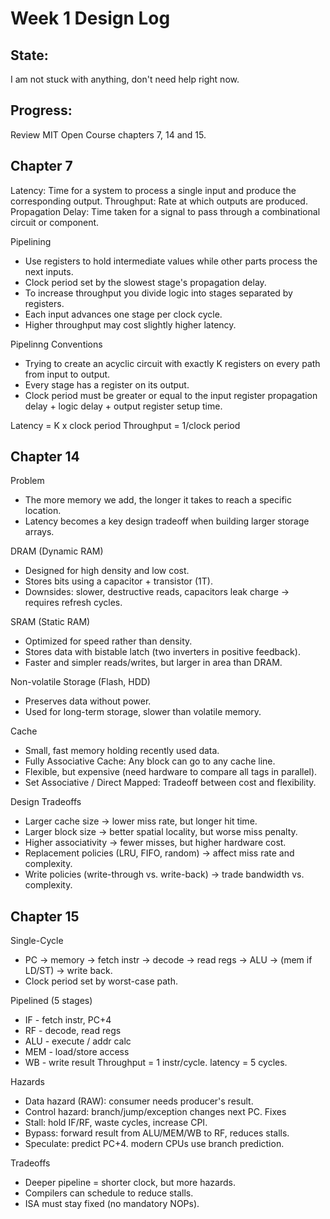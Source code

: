 # Week 1 Design Log

## State:
I am not stuck with anything, don't need help right now. 

## Progress:
Review MIT Open Course chapters 7, 14 and 15.

## Chapter 7
Latency: Time for a system to process a single input and produce the corresponding output.
Throughput: Rate at which outputs are produced.
Propagation Delay: Time taken for a signal to pass through a combinational circuit or component.

Pipelining
- Use registers to hold intermediate values while other parts process the next inputs.
- Clock period set by the slowest stage's propagation delay.
- To increase throughput you divide logic into stages separated by registers.
- Each input advances one stage per clock cycle.
- Higher throughput may cost slightly higher latency.

Pipelinng Conventions
- Trying to create an acyclic circuit with exactly K registers on every path from input to output.
- Every stage has a register on its output.
- Clock period must be greater or equal to the input register propagation delay + logic delay + output register setup time.

Latency = K x clock period
Throughput = 1/clock period

## Chapter 14
Problem
- The more memory we add, the longer it takes to reach a specific location.
- Latency becomes a key design tradeoff when building larger storage arrays.

DRAM (Dynamic RAM)
- Designed for high density and low cost.
- Stores bits using a capacitor + transistor (1T).
- Downsides: slower, destructive reads, capacitors leak charge → requires refresh cycles.

SRAM (Static RAM)
- Optimized for speed rather than density.
- Stores data with bistable latch (two inverters in positive feedback).
- Faster and simpler reads/writes, but larger in area than DRAM.

Non-volatile Storage (Flash, HDD)
- Preserves data without power.
- Used for long-term storage, slower than volatile memory.

Cache
- Small, fast memory holding recently used data.
- Fully Associative Cache: Any block can go to any cache line.
- Flexible, but expensive (need hardware to compare all tags in parallel).
- Set Associative / Direct Mapped: Tradeoff between cost and flexibility.

Design Tradeoffs
- Larger cache size → lower miss rate, but longer hit time.
- Larger block size → better spatial locality, but worse miss penalty.
- Higher associativity → fewer misses, but higher hardware cost.
- Replacement policies (LRU, FIFO, random) → affect miss rate and complexity.
- Write policies (write-through vs. write-back) → trade bandwidth vs. complexity.

## Chapter 15
Single-Cycle
- PC → memory → fetch instr → decode → read regs → ALU → (mem if LD/ST) → write back.
- Clock period set by worst-case path.

Pipelined (5 stages)
- IF - fetch instr, PC+4
- RF - decode, read regs
- ALU - execute / addr calc
- MEM - load/store access
- WB - write result
Throughput = 1 instr/cycle. latency = 5 cycles.

Hazards
- Data hazard (RAW): consumer needs producer's result.
- Control hazard: branch/jump/exception changes next PC.
Fixes
- Stall: hold IF/RF, waste cycles, increase CPI.
- Bypass: forward result from ALU/MEM/WB to RF, reduces stalls.
- Speculate: predict PC+4. modern CPUs use branch prediction.

Tradeoffs
- Deeper pipeline = shorter clock, but more hazards.
- Compilers can schedule to reduce stalls.
- ISA must stay fixed (no mandatory NOPs).